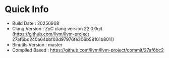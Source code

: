 # Quick Info
* Build Date : 20250908
* Clang Version : ZyC clang version 22.0.0git (https://github.com/llvm/llvm-project 27af6bc240a64bbf03d97976fe306b58101b8011)
* Binutils Version : master
* Compiled Based : https://github.com/llvm/llvm-project/commit/27af6bc2

